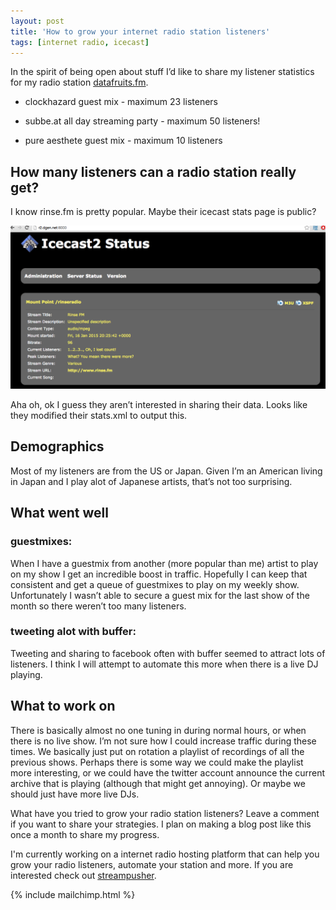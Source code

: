 ```yaml
---
layout: post
title: 'How to grow your internet radio station listeners'
tags: [internet radio, icecast]
---
```


In the spirit of being open about stuff I’d like to share my listener statistics for my radio station [datafruits.fm](http://datafruits.fm).

* clockhazard guest mix - maximum 23 listeners

* subbe.at all day streaming party - maximum 50 listeners!

* pure aesthete guest mix - maximum 10 listeners

## How many listeners can a radio station really get?

I know rinse.fm is pretty popular. Maybe their icecast stats page is public?

![rinsefmicecaststats](/assets/images/rinsefmicecaststats.png)

Aha oh, ok I guess they aren’t interested in sharing their data. Looks like they modified their stats.xml to output this.

## Demographics

Most of my listeners are from the US or Japan. Given I’m an American living in Japan and I play alot of Japanese artists, that’s not too surprising.

## What went well

### guestmixes:

When I have a guestmix from another (more popular than me) artist to play on my show I get an incredible boost in traffic. Hopefully I can keep that consistent and get a queue of guestmixes to play on my weekly show. Unfortunately I wasn’t able to secure a guest mix for the last show of the month so there weren’t too many listeners.

### tweeting alot with buffer:

Tweeting and sharing to facebook often with buffer seemed to attract lots of listeners. I think I will attempt to automate this more when there is a live DJ playing.

## What to work on

There is basically almost no one tuning in during normal hours, or when there is no live show. I’m not sure how I could increase traffic during these times. We basically just put on rotation a playlist of recordings of all the previous shows. Perhaps there is some way we could make the playlist more interesting, or we could have the twitter account announce the current archive that is playing (although that might get annoying). Or maybe we should just have more live DJs.

What have you tried to grow your radio station listeners? Leave a comment if you
want to share your strategies. I plan on making a blog post like this once a month to share my
progress.

I'm currently working on a internet radio hosting platform that can help you
grow your radio listeners, automate your station and more. If you are interested
check out [streampusher](http://streampusher.com).

{% include mailchimp.html %}
